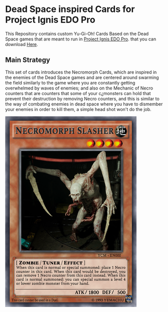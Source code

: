 # Dead Space inspired Cards for Project Ignis EDO Pro
This Repository contains custom Yu-Gi-Oh! Cards Based on the Dead Space games that are meant to run in [Project Ignis EDO Pro](https://github.com/ProjectIgnis). that you can download [Here](https://projectignis.github.io/download.html).
## Main Strategy
This set of cards introduces the Necromorph Cards, which are inspired in the enemies of the Dead Space games and are centered around swarming the field similarly to the game where you are constantly getting overwhelmed by waves of enemies; and also on the Mechanic of Necro counters that are counters that some of your c¿monsters can hold that prevent their destruction by removing Necro counters, and this is similar to the way of combating enemies in dead space where you have to dismember your enemies in order to kill them, a simple head shot won't do the job.


![Necromorph Slasher.](/Pics/1029471.png)
